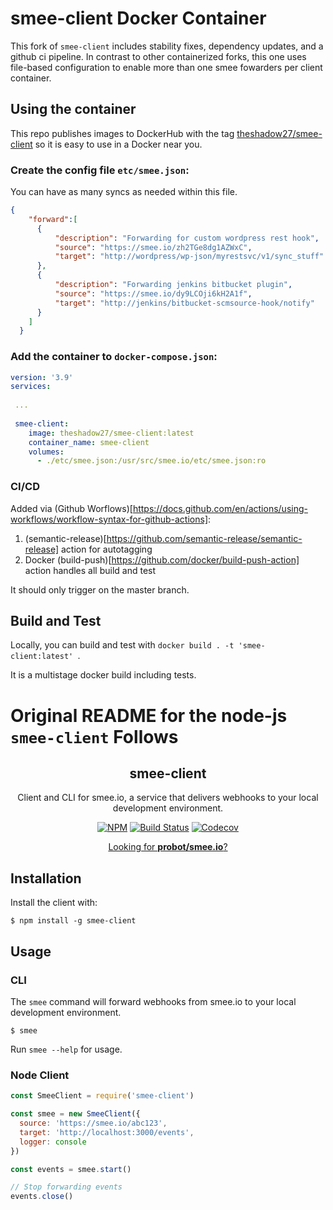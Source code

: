 # smee-client Docker Container

This fork of `smee-client` includes stability fixes, dependency updates, and a github ci pipeline. 
In contrast to other containerized forks, this one uses file-based configuration to enable more 
than one smee fowarders per client container. 

## Using the container

This repo publishes images to DockerHub with the tag [theshadow27/smee-client](https://hub.docker.com/repository/docker/theshadow27/smee-client/general)
so it is easy to use in a Docker near you. 


### Create the config file `etc/smee.json`:

You can have as many syncs as needed within this file.

``` json
{
    "forward":[
      {
          "description": "Forwarding for custom wordpress rest hook",
          "source": "https://smee.io/zh2TGe8dg1AZWxC",
          "target": "http://wordpress/wp-json/myrestsvc/v1/sync_stuff"
      },
      {
          "description": "Forwarding jenkins bitbucket plugin",
          "source": "https://smee.io/dy9LCOji6kH2A1f",
          "target": "http://jenkins/bitbucket-scmsource-hook/notify"
      }
    ]
  }
```

### Add the container to `docker-compose.json`:

``` yaml
version: '3.9'
services:
 
 ... 
 
 smee-client:
    image: theshadow27/smee-client:latest
    container_name: smee-client
    volumes:
      - ./etc/smee.json:/usr/src/smee.io/etc/smee.json:ro
```

### CI/CD

Added via (Github Worflows)[https://docs.github.com/en/actions/using-workflows/workflow-syntax-for-github-actions]:

1. (semantic-release)[https://github.com/semantic-release/semantic-release] action for autotagging
2. Docker (build-push)[https://github.com/docker/build-push-action] action handles all build and test

It should only trigger on the master branch. 


## Build and Test

Locally, you can build and test with `docker build . -t 'smee-client:latest' `. 

It is a multistage docker build including tests. 






# Original README for the node-js `smee-client` Follows

<h2 align="center">smee-client</h2>
<p align="center">Client and CLI for smee.io, a service that delivers webhooks to your local development environment.</p>
<p align="center"><a href="https://npmjs.com/package/smee-client"><img src="https://img.shields.io/npm/v/smee-client/latest.svg" alt="NPM"></a> <a href="https://travis-ci.com/probot/smee-client"><img src="https://badgen.now.sh/travis/probot/smee-client" alt="Build Status"></a> <a href="https://codecov.io/gh/probot/smee-client/"><img src="https://badgen.now.sh/codecov/c/github/probot/smee-client" alt="Codecov"></a></p>

<p align="center"><a href="https://github.com/probot/smee.io">Looking for <strong>probot/smee.io</strong>?</a></p>

## Installation

Install the client with:

```
$ npm install -g smee-client
```

## Usage

### CLI

The `smee` command will forward webhooks from smee.io to your local development environment.

```
$ smee
```

Run `smee --help` for usage.

### Node Client

```js
const SmeeClient = require('smee-client')

const smee = new SmeeClient({
  source: 'https://smee.io/abc123',
  target: 'http://localhost:3000/events',
  logger: console
})

const events = smee.start()

// Stop forwarding events
events.close()
```
